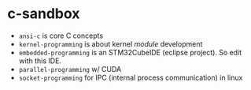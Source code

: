 # c-sandbox


- `ansi-c` is core C concepts
- `kernel-programming` is about kernel _module_ development
- `embedded-programming` is an STM32CubeIDE (eclipse project). So edit with this IDE.
- `parallel-programming` w/ CUDA
- `socket-programming` for IPC (internal process communication) in linux
